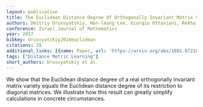 ```yaml
---
layout: publication
title: The Euclidean Distance Degree Of Orthogonally Invariant Matrix Varieties
authors: Dmitriy Drusvyatskiy, Hon-leung Lee, Giorgio Ottaviani, Rekha R. Thomas
conference: Israel Journal of Mathematics
year: 2017
bibkey: drusvyatskiy2016euclidean
citations: 29
additional_links: [{name: Paper, url: 'https://arxiv.org/abs/1601.07210'}]
tags: ["Distance Metric Learning"]
short_authors: Drusvyatskiy et al.
---
```

We show that the Euclidean distance degree of a real orthogonally invariant
matrix variety equals the Euclidean distance degree of its restriction to
diagonal matrices. We illustrate how this result can greatly simplify
calculations in concrete circumstances.
